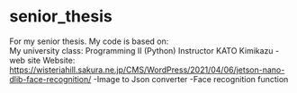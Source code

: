 # senior_thesis
For my senior thesis. 
My code is based on:<br />
	My university class:
	Programming Ⅱ (Python) Instructor KATO Kimikazu
		-web site
	Website:
		https://wisteriahill.sakura.ne.jp/CMS/WordPress/2021/04/06/jetson-nano-dlib-face-recognition/
			-Image to Json converter
			-Face recognition function
